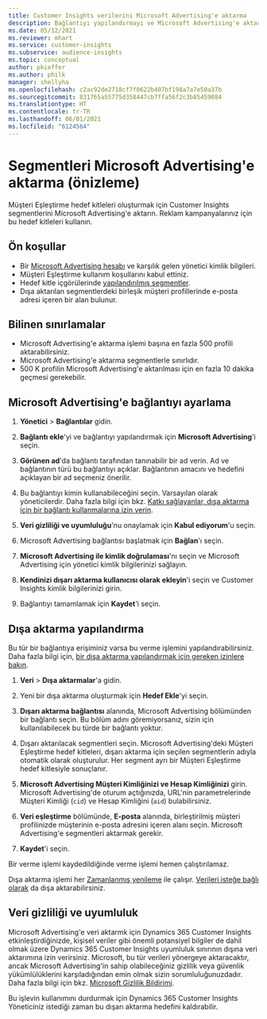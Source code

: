 ```yaml
---
title: Customer Insights verilerini Microsoft Advertising'e aktarma
description: Bağlantıyı yapılandırmayı ve Microsoft Advertising'e aktarmayı öğrenin.
ms.date: 05/12/2021
ms.reviewer: mhart
ms.service: customer-insights
ms.subservice: audience-insights
ms.topic: conceptual
author: pkieffer
ms.author: philk
manager: shellyha
ms.openlocfilehash: c2ac92de2718cf7f0622b407bf198a7a7e50a37b
ms.sourcegitcommit: 831765a55775d358447cb7ffa56f2c3b85459084
ms.translationtype: HT
ms.contentlocale: tr-TR
ms.lasthandoff: 06/01/2021
ms.locfileid: "6124564"
---
```

# <a name="export-segments-to-microsoft-advertising-preview"></a>Segmentleri Microsoft Advertising'e aktarma (önizleme)

Müşteri Eşleştirme hedef kitleleri oluşturmak için Customer Insights segmentlerini Microsoft Advertising'e aktarın. Reklam kampanyalarınız için bu hedef kitleleri kullanın.

## <a name="prerequisites"></a>Ön koşullar

-   Bir [Microsoft Advertising hesabı](https://ads.microsoft.com/) ve karşılık gelen yönetici kimlik bilgileri.
-   Müşteri Eşleştirme kullanım koşullarını kabul ettiniz. 
-   Hedef kitle içgörülerinde [yapılandırılmış segmentler](segments.md).
-   Dışa aktarılan segmentlerdeki birleşik müşteri profillerinde e-posta adresi içeren bir alan bulunur.

## <a name="known-limitations"></a>Bilinen sınırlamalar

- Microsoft Advertising'e aktarma işlemi başına en fazla 500 profili aktarabilirsiniz.
- Microsoft Advertising'e aktarma segmentlerle sınırlıdır.
- 500 K profilin Microsoft Advertising'e aktarılması için en fazla 10 dakika geçmesi gerekebilir. 


## <a name="set-up-the-connection-to-microsoft-advertising"></a>Microsoft Advertising'e bağlantıyı ayarlama

1. **Yönetici** > **Bağlantılar** gidin.

1. **Bağlantı ekle**'yi ve bağlantıyı yapılandırmak için **Microsoft Advertising**'i seçin.

1. **Görünen ad**'da bağlantı tarafından tanınabilir bir ad verin. Ad ve bağlantının türü bu bağlantıyı açıklar. Bağlantının amacını ve hedefini açıklayan bir ad seçmeniz önerilir.

1. Bu bağlantıyı kimin kullanabileceğini seçin. Varsayılan olarak yöneticilerdir. Daha fazla bilgi için bkz. [Katkı sağlayanlar, dışa aktarma için bir bağlantı kullanmalarına izin verin](connections.md#allow-contributors-to-use-a-connection-for-exports).

1. **Veri gizliliği ve uyumluluğu**'nu onaylamak için **Kabul ediyorum**'u seçin.

1. Microsoft Advertising bağlantısı başlatmak için **Bağlan**'ı seçin.

1. **Microsoft Advertising ile kimlik doğrulaması**'nı seçin ve Microsoft Advertising için yönetici kimlik bilgilerinizi sağlayın.

1. **Kendinizi dışarı aktarma kullanıcısı olarak ekleyin**'i seçin ve Customer Insights kimlik bilgilerinizi girin.

1. Bağlantıyı tamamlamak için **Kaydet**'i seçin.

## <a name="configure-an-export"></a>Dışa aktarma yapılandırma

Bu tür bir bağlantıya erişiminiz varsa bu verme işlemini yapılandırabilirsiniz. Daha fazla bilgi için, [bir dışa aktarma yapılandırmak için gereken izinlere bakın](export-destinations.md#set-up-a-new-export).

1. **Veri** > **Dışa aktarmalar**'a gidin.

1. Yeni bir dışa aktarma oluşturmak için **Hedef Ekle**'yi seçin.

1. **Dışarı aktarma bağlantısı** alanında, Microsoft Advertising bölümünden bir bağlantı seçin. Bu bölüm adını göremiyorsanız, sizin için kullanılabilecek bu türde bir bağlantı yoktur.

1. Dışarı aktarılacak segmentleri seçin. Microsoft Advertising'deki Müşteri Eşleştirme hedef kitleleri, dışarı aktarma için seçilen segmentlerin adıyla otomatik olarak oluşturulur. Her segment ayrı bir Müşteri Eşleştirme hedef kitlesiyle sonuçlanır. 

1. **Microsoft Advertising Müşteri Kimliğinizi ve Hesap Kimliğinizi** girin. Microsoft Advertising'de oturum açtığınızda, URL'nin parametrelerinde Müşteri Kimliği (`cid`) ve Hesap Kimliğini (`aid`) bulabilirsiniz.

1. **Veri eşleştirme** bölümünde, **E-posta** alanında, birleştirilmiş müşteri profilinizde müşterinin e-posta adresini içeren alanı seçin. Microsoft Advertising'e segmentleri aktarmak gerekir.

1. **Kaydet**'i seçin.

Bir verme işlemi kaydedildiğinde verme işlemi hemen çalıştırılamaz.

Dışa aktarma işlemi her [Zamanlanmış yenileme](system.md#schedule-tab) ile çalışır. [Verileri isteğe bağlı olarak](export-destinations.md#run-exports-on-demand) da dışa aktarabilirsiniz. 


## <a name="data-privacy-and-compliance"></a>Veri gizliliği ve uyumluluk

Microsoft Advertising'e veri aktarmk için Dynamics 365 Customer Insights etkinleştirdiğinizde, kişisel veriler gibi önemli potansiyel bilgiler de dahil olmak üzere Dynamics 365 Customer Insights uyumluluk sınırının dışına veri aktarımına izin verirsiniz. Microsoft, bu tür verileri yönergeye aktaracaktır, ancak Microsoft Advertising'in sahip olabileceğiniz gizlilik veya güvenlik yükümlülüklerini karşıladığından emin olmak sizin sorumluluğunuzdadır. Daha fazla bilgi için bkz. [Microsoft Gizlilik Bildirimi](https://go.microsoft.com/fwlink/?linkid=396732).

Bu işlevin kullanımını durdurmak için Dynamics 365 Customer Insights Yöneticiniz istediği zaman bu dışarı aktarma hedefini kaldırabilir.
